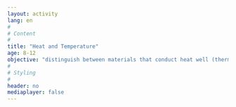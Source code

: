 ```yaml
---
layout: activity
lang: en
#
# Content
#
title: "Heat and Temperature"
age: 8-12
objective: "distinguish between materials that conduct heat well (thermal conductors) and those which conduct heat poorly (thermal insulators)"
#
# Styling
#
header: no
mediaplayer: false
---
```

